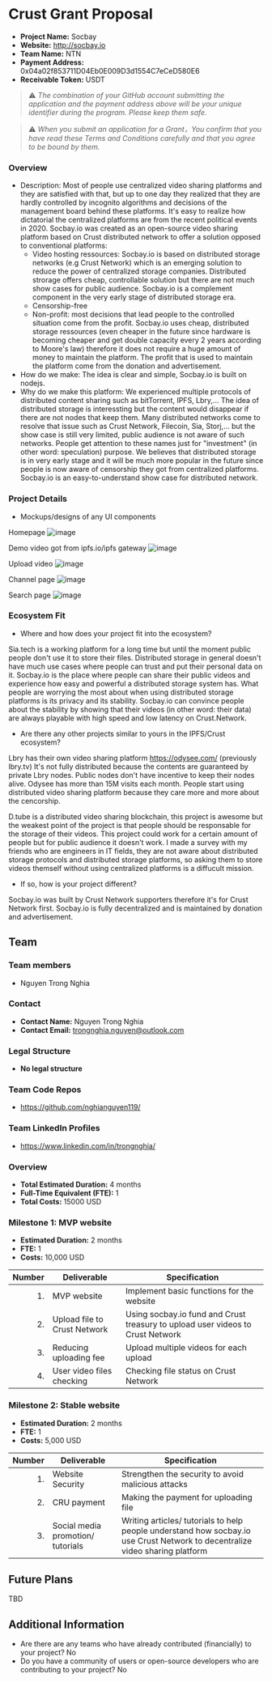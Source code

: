 # Crust Grant Proposal

* **Project Name:** Socbay
* **Website:** http://socbay.io
* **Team Name:** NTN
* **Payment Address:** 0x04a02f853711D04Eb0E009D3d1554C7eCeD580E6
* **Receivable Token:** USDT

> ⚠️ *The combination of your GitHub account submitting the application and the payment address above will be your unique identifier during the program. Please keep them safe.*

> ⚠️ *When you submit an application for a Grant，You confirm that you have read these Terms and Conditions carefully and that you agree to be bound by them.*

### Overview
  * Description: Most of people use centralized video sharing platforms and they are satisfied with that, but up to one day they realized that they are hardly controlled by incognito algorithms and decisions of the management board behind these platforms. It's easy to realize how dictatorial the centralized platforms are from the recent political events in 2020. Socbay.io was created as an open-source video sharing platform based on Crust distributed network to offer a solution opposed to conventional platforms:
    * Video hosting ressources: Socbay.io is based on distributed storage networks (e.g Crust Network) which is an emerging solution to reduce the power of centralized storage companies. Distributed strorage offers cheap, controllable solution but there are not much show cases for public audience. Socbay.io is a complement component in the very early stage of distributed storage era.
    * Censorship-free
    * Non-profit: most decisions that lead people to the controlled situation come from the profit. Socbay.io uses cheap, distributed storage ressources (even cheaper in the future since hardware is becoming cheaper and get double capacity every 2 years according to Moore's law) therefore it does not require a huge amount of money to maintain the platform. The profit that is used to maintain the platform come from the donation and advertisement.
  * How do we make: The idea is clear and simple, Socbay.io is built on nodejs.
  * Why do we make this platform: We experienced multiple protocols of distributed content sharing such as bitTorrent, IPFS, Lbry,... The idea of distributed storage is interessting but the content would disappear if there are not nodes that keep them. Many distributed networks come to resolve that issue such as Crust Network, Filecoin, Sia, Storj,... but the show case is still very limited, public audience is not aware of such networks. People get attention to these names just for "investment" (in other word: speculation) purpose. We believes that distributed storage is in very early stage and it will be much more popular in the future since people is now aware of censorship they got from centralized platforms. Socbay.io is an easy-to-understand show case for distributed network.

### Project Details 
* Mockups/designs of any UI components

Homepage
![image](https://user-images.githubusercontent.com/16051365/116379688-8d18f480-a813-11eb-98c8-d38a337500bd.png)

Demo video got from ipfs.io/ipfs gateway
![image](https://user-images.githubusercontent.com/16051365/116379763-a15cf180-a813-11eb-964c-5f0db15211e9.png)

Upload video
![image](https://user-images.githubusercontent.com/16051365/116380011-dd905200-a813-11eb-860b-3f54b70e9616.png)

Channel page
![image](https://user-images.githubusercontent.com/16051365/116379917-c6516480-a813-11eb-8ae9-28e27d1c91ba.png)

Search page
![image](https://user-images.githubusercontent.com/16051365/116380202-07497900-a814-11eb-807c-ac8be191b175.png)


### Ecosystem Fit 

* Where and how does your project fit into the ecosystem? 

Sia.tech is a working platform for a long time but until the moment public people don't use it to store their files. Distributed storage in general doesn't have much use cases where people can trust and put their personal data on it. Socbay.io is the place where people can share their public videos and experience how easy and powerful a distributed storage system has. What people are worrying the most about when using distributed storage platforms is its privacy and its stability. Socbay.io can convince people about the stability by showing that their videos (in other word: their data) are always playable with high speed and low latency on Crust.Network.


* Are there any other projects similar to yours in the IPFS/Crust ecosystem? 

Lbry has their own video sharing platform https://odysee.com/ (previously lbry.tv) It's not fully distributed because the contents are guaranteed by private Lbry nodes. Public nodes don't have incentive to keep their nodes alive. Odysee has more than 15M visits each month. People start using distributed video sharing platform because they care more and more about the cencorship.

D.tube is a distributed video sharing blockchain, this project is awesome but the weakest point of the project is that people should be responsable for the storage of their videos. This project could work for a certain amount of people but for public audience it doesn't work. I made a survey with my friends who are engineers in IT fields, they are not aware about distributed storage protocols and distributed storage platforms, so asking them to store videos themself without using centralized platforms is a diffucult mission.


  * If so, how is your project different?
  
Socbay.io was built by Crust Network supporters therefore it's for Crust Network first. Socbay.io is fully decentralized and is maintained by donation and advertisement. 
  

## Team

### Team members
* Nguyen Trong Nghia

### Contact
* **Contact Name:** Nguyen Trong Nghia
* **Contact Email:** trongnghia.nguyen@outlook.com

### Legal Structure 
* **No legal structure** 

### Team Code Repos
* https://github.com/nghianguyen119/

### Team LinkedIn Profiles
* https://www.linkedin.com/in/trongnghia/


### Overview
* **Total Estimated Duration:** 4 months
* **Full-Time Equivalent (FTE):**  1
* **Total Costs:** 15000 USD

### Milestone 1: MVP website
* **Estimated Duration:** 2 months
* **FTE:**  1
* **Costs:** 10,000 USD

| Number | Deliverable | Specification |
| -----: | ----------- | ------------- |
| 1. |MVP website|Implement basic functions for the website| 
| 2. |Upload file to Crust Network|Using socbay.io fund and Crust treasury to upload user videos to Crust Network|
| 3. |Reducing uploading fee|Upload multiple videos for each upload| 
| 4. |User video files checking|Checking file status on Crust Network| 



### Milestone 2: Stable website

* **Estimated Duration:** 2 months
* **FTE:**  1
* **Costs:** 5,000 USD

| Number | Deliverable | Specification |
| -----: | ----------- | ------------- |
| 1. |Website Security|Strengthen the security to avoid malicious attacks|
| 2. |CRU payment|Making the payment for uploading file|
| 3. |Social media promotion/ tutorials|Writing articles/ tutorials to help people understand how socbay.io use Crust Network to decentralize video sharing platform|


## Future Plans

TBD

## Additional Information 
* Are there are any teams who have already contributed (financially) to your project?
No
* Do you have a community of users or open-source developers who are contributing to your project?
No
